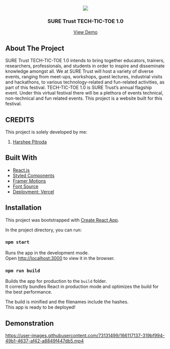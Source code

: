 <!-- PROJECT LOGO -->
<br />

<div align="center">
   <img src='https://user-images.githubusercontent.com/73131499/166115643-d3187f47-d38f-41b2-ae42-5ecbbc60de14.png' />


<h3 align="center">SURE Trust TECH-TIC-TOE 1.0</h3>
    <a href="https://github.com/github_username/repo_name">View Demo</a>
</div>


<!-- ABOUT THE PROJECT -->
## About The Project


SURE Trust TECH-TIC-TOE 1.0 intends to bring together educators, trainers, researchers, professionals, and students in order to inspire and disseminate knowledge amongst all. We at SURE Trust will host a variety of diverse events, ranging from meet-ups, workshops, guest lectures, industrial visits and hackathons, to various technology-related and fun-related activities, as part of this festival. TECH-TIC-TOE 1.0 is SURE Trust’s annual flagship event. Under this virtual festival there will be a plethora of events technical, non-technical and fun related events. This project is a website built for this festival.

<!-- CREDITS -->
## CREDITS

This project is solely developed by me:

1. <a href="https://www.linkedin.com/in/harshee-pitroda-790778212/">Harshee Pitroda</a>

## Built With
* [React.js](https://reactjs.org/)
* [Styled Components](https://styled-components.com/)
* [Framer Motions](https://www.framer.com/motion/)
* [Font Source](https://fontsource.org/)
* [Deployment: Vercel](https://www.vercel.com/)


## Installation

This project was bootstrapped with [Create React App](https://github.com/facebook/create-react-app).

In the project directory, you can run:

### `npm start`

Runs the app in the development mode.\
Open [http://localhost:3000](http://localhost:3000) to view it in the browser.

### `npm run build`

Builds the app for production to the `build` folder.\
It correctly bundles React in production mode and optimizes the build for the best performance.

The build is minified and the filenames include the hashes.\
This app is ready to be deployed!


<!-- SCREENSHOTS -->
## Demonstration


https://user-images.githubusercontent.com/73131499/166117137-319bf994-49b1-4637-af42-a8849f447db5.mp4


